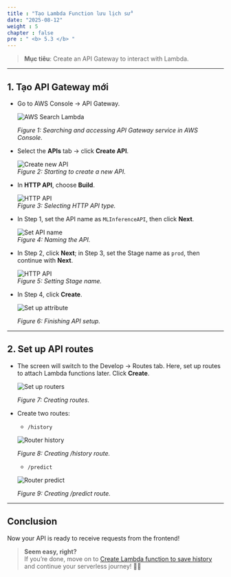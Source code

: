 ```yaml
---
title : "Tạo Lambda Function lưu lịch sử"
date: "2025-08-12"
weight : 5
chapter : false
pre : " <b> 5.3 </b> "
---
```


> **Mục tiêu**: Create an API Gateway to interact with Lambda.

---

## 1. Tạo API Gateway mới

- Go to AWS Console → API Gateway.

    ![AWS Search Lambda](/images/5.lambda-api-setup/5.3.create-api-gateway/create-api-gateway-1.png)  

    *Figure 1: Searching and accessing API Gateway service in AWS Console.*

- Select the **APIs** tab → click **Create API**. 

    ![Create new API](/images/5.lambda-api-setup/5.3.create-api-gateway/create-api-gateway-2.png)  
    *Figure 2: Starting to create a new API.*

- In **HTTP API**, choose  **Build**.

    ![HTTP API](/images/5.lambda-api-setup/5.3.create-api-gateway/create-api-gateway-3.png)  
    *Figure 3: Selecting HTTP API type.*

- In Step 1, set the API name as `MLInferenceAPI`, then click **Next**.

    ![Set API name](/images/5.lambda-api-setup/5.3.create-api-gateway/create-api-gateway-4.png)  
    *Figure 4: Naming the API.*

- In Step 2, click **Next**; in Step 3, set the Stage name as `prod`, then continue with **Next**.

    ![HTTP API](/images/5.lambda-api-setup/5.3.create-api-gateway/create-api-gateway-5.png)  
    *Figure 5: Setting Stage name.*

- In Step 4, click **Create**.

    ![Set up attribute](/images/5.lambda-api-setup/5.3.create-api-gateway/create-api-gateway-6.png)  

    *Figure 6: Finishing API setup.*

---

## 2. Set up API routes

- The screen will switch to the Develop → Routes tab. Here, set up routes to attach Lambda functions later. Click **Create**.

    ![Set up routers](/images/5.lambda-api-setup/5.3.create-api-gateway/create-api-gateway-7.png)  

    *Figure 7: Creating routes.*

- Create two routes:
    - `/history`

    ![Router history](/images/5.lambda-api-setup/5.3.create-api-gateway/create-api-gateway-8.png)  

    *Figure 8: Creating /history route.*

    -  `/predict`

    ![Router predict](/images/5.lambda-api-setup/5.3.create-api-gateway/create-api-gateway-9.png)  

    *Figure 9: Creating /predict route.*

---

## Conclusion 

Now your API is ready to receive requests from the frontend!

> **Seem easy, right?**  
> If you’re done, move on to [Create Lambda function to save history](/5-lambda-api-setup/5.2-create-lambda-save-history) and continue your serverless journey! 🚀✨